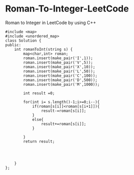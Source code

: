 # Roman-To-Integer-LeetCode

Roman to Integer in LeetCode by using C++

    #include <map>
    #include <unordered_map>
    class Solution {
    public:
        int romanToInt(string s) {
            map<char,int> roman;
            roman.insert(make_pair('I',1));
            roman.insert(make_pair('V',5));
            roman.insert(make_pair('X',10));
            roman.insert(make_pair('L',50));
            roman.insert(make_pair('C',100));
            roman.insert(make_pair('D',500));
            roman.insert(make_pair('M',1000));
    
            int result =0;
    
            for(int i= s.length()-1;i>=0;i--){
                if(roman[s[i]]<roman[s[i+1]]){
                    result-=roman[s[i]];
                }
                else{
                    result+=roman[s[i]];
                }
    
            }
            return result;
    
    
    
    
        }
    };
